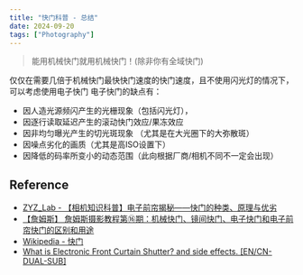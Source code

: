 ```yaml
---
title: "快门科普 - 总结"
date: 2024-09-20
tags: ["Photography"]
---
```



> 能用机械快门就用机械快门！(除非你有全域快门)

仅仅在需要几倍于机械快门最快快门速度的快门速度，且不使用闪光灯的情况下，可以考虑使用电子快门
电子快门的缺点有：

- 因人造光源频闪产生的光栅现象（包括闪光灯），
- 因逐行读取延迟产生的滚动快门效应/果冻效应
- 因非均匀曝光产生的切光斑现象 （尤其是在大光圈下的大弥散斑）
- 因噪点劣化的画质（尤其是高ISO设置下）
- 因降低的码率所变小的动态范围（此向根据厂商/相机不同不一定会出现）



## Reference

- [ZYZ_Lab - 【相机知识科普】电子前帘揭秘——快门的种类、原理与优劣](https://www.bilibili.com/read/cv21750774/)
- [【詹姆斯】 詹姆斯摄影教程第⑯期：机械快门、镜间快门、电子快门和电子前帘快门的区别和用途](https://www.youtube.com/watch?v=ewzWTqs93Hw)
- [Wikipedia - 快门](https://zh.wikipedia.org/wiki/%E5%BF%AB%E9%96%80)
- [What is Electronic Front Curtain Shutter? and side effects. [EN/CN-DUAL-SUB]](https://www.youtube.com/watch?v=825NBTZhezY)